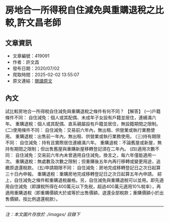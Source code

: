 # 房地合一所得稅自住減免與重購退稅之比較,許文昌老師

## 文章資訊
- 文章編號：419091
- 作者：許文昌
- 發布日期：2020/07/02
- 爬取時間：2025-02-02 13:55:07
- 原文連結：[閱讀原文](https://real-estate.get.com.tw/Columns/detail.aspx?no=419091)

## 內文
試比較房地合一所得稅自住減免與重購退稅之條件有何不同？
【解答】
(一)戶籍條件不同：
自住減免：個人或其配偶、未成年子女設有戶籍並居住，連續滿六年。
重購退稅：個人或其配偶、直系親屬設有戶籍並居住，無設籍期間之限制。
(二)使用條件不同：
自住減免：交易前六年內，無出租、供營業或執行業務使用。
重購退稅：出售前一年內，無出租、供營業或執行業務使用。
(三)持有期限不同：
自住減免：持有且實際居住連續滿六年。
重購退稅：不論舊屋或新屋，無持有期間之限制；但出售舊屋與重購新屋移轉登記須在二年內。
(四)適用次數不同：
自住減免：交易前六年內未曾適用自住減免。換言之，每六年僅能適用一次。
重購退稅：無處數及次數之限制；但重購後五年內再行移轉或變更用途，追繳原退還稅款。
(五)申請期限不同：
自住減免：房地完成移轉登記日之次日起算三十日內申報。
重購退稅：重購房地完成移轉登記日之次日起算五年內申請。
綜上，自住減免之條件較重購退稅嚴格。另，自住減免與重購退稅可以並用。即先適用自住減免（即課稅所得在400萬元以下免税，超過400萬元適用10%稅率），再適用重購退稅（即重購價額大於或等於出售價額，退還全部稅款；重購價額小於出售價額，按比例退還稅款）。

---
*注：本文圖片存放於 ./images/ 目錄下*
